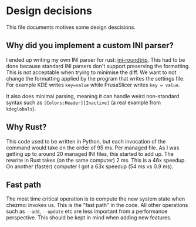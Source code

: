 # Design decisions

This file documents motives some design descisions.

## Why did you implement a custom INI parser?

I ended up writing my own INI parser for rust:
[ini-roundtrip](https://github.com/VorpalBlade/ini-roundtrip). This had to
be done because standard INI parsers don't support preserving the
formatting. This is not acceptable when trying to minimise the diff. We
want to not change the formatting applied by the program that writes the
settings file. For example KDE writes `key=value` while PrusaSlicer writes
`key = value`.

It also does minimal parsing, meaning it can handle weird non-standard syntax
such as `[Colors:Header][Inactive]` (a real example from `kdeglobals`).

## Why Rust?

This code used to be written in Python, but each invocation of the command
would take on the order of 95 ms. Per managed file. As I was getting up to
around 20 managed INI files, this started to add up. The rewrite in Rust
takes (on the same computer) 2 ms. This is a 46x speedup. On another (faster)
computer I got a 63x speedup (54 ms vs 0.9 ms).

## Fast path

The most time critical operation is to compute the new system state when chezmoi
invokes us. This is the "fast path" in the code. All other operations such as
`--add`, `--update` etc are less important from a performance perspective. This
should be kept in mind when adding new features.
